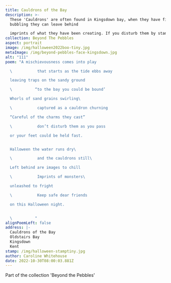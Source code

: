 ```yaml
---
title: Cauldrons of the Bay
description: >-
  These 'Cauldrons' are often found in Kingsdown bay, when they have finished
  bubbling they can leave behind

  imprints of what they have been creating. If you disturb them by standing in them your feet will sink into the sand. It is a bit of a shock when your foot suddenly disappears as you are walking along, a good tug usually releases the foot (albeit now wet and slimy) and the cauldrons carry on with their conjuring. Whilst most of the time they are pretty harmless on Halloween they like a little bit of fun.
collection: Beyond The Pebbles
aspect: portrait
image: /img/halloween2022boo-tiny.jpg
metaImage: /img/beyond-pebbles-face-kingsdown.jpg
alt: "111"
poem: "A mischievousness comes into play

  \           that starts as the tide ebbs away

  leaving traps on the sandy ground

  \          “to the bay you could be bound’

  Whorls of sand grains swirling\ 

  \           captured as a cauldron churning

  “Careful of the charms they cast”

  \           don’t disturb them as you pass

  or your feet could be held fast.


  Halloween the water runs dry\ 

  \           and the cauldrons still\ 

  Left behind are images to chill

  \           Imprints of monsters\ 

  unleashed to fright

  \           Keep safe dear friends

  on this Halloween night.


  \          "
alignPoemLeft: false
address: |-
  Cauldrons of the Bay
  Oldstairs Bay
  Kingsdown
  Kent
stamp: /img/halloween-stamptiny.jpg
author: Caroline Whitehouse
date: 2022-10-30T08:00:03.881Z
---
```

Part of the collection 'Beyond the Pebbles'